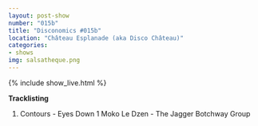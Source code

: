```yaml
---
layout: post-show
number: "015b"
title: "Disconomics #015b"
location: "Château Esplanade (aka Disco Château)"
categories:
- shows
img: salsatheque.png
---
```


{% include show_live.html %}

**Tracklisting**

1. Contours - Eyes Down
1 Moko Le Dzen - The Jagger Botchway Group
